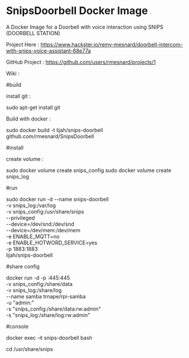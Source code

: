 # SnipsDoorbell Docker Image


A Docker Image for a Doorbell with voice interaction using SNIPS	(DOORBELL STATION)


Project Here  :
https://www.hackster.io/remy-mesnard/doorbell-intercom-with-snips-voice-assistant-68e77a

GitHub Project :
https://github.com/users/rmesnard/projects/1

Wiki :

#build

install git : 

sudo apt-get install git

Build with docker :

sudo docker build -t lijah/snips-doorbell github.com/rmesnard/SnipsDoorbell


#install

create volume :

sudo docker volume create snips_config
sudo docker volume create snips_log

#run 

sudo docker run -d --name snips-doorbell \
	-v snips_log:/var/log \
	-v snips_config:/usr/share/snips \
	--privileged \
	--device=/dev/snd:/dev/snd \
	--device=/dev/mem:/dev/mem \
	-e ENABLE_MQTT=no \
	-e ENABLE_HOTWORD_SERVICE=yes \
	-p 1883:1883 \
	lijah/snips-doorbell

#share config 

docker run -d -p <IP HERE>:445:445 \
  -v  snips_config:/share/data \
  -v  snips_log:/share/log \
  --name samba trnape/rpi-samba \
  -u "admin:<YOUR PASSWORD>" \
  -s "snips_config:/share/data:rw:admin" \
  -s "snips_log:/share/log:rw:admin" 


#console

docker exec -it snips-doorbell bash

cd /usr/share/snips
